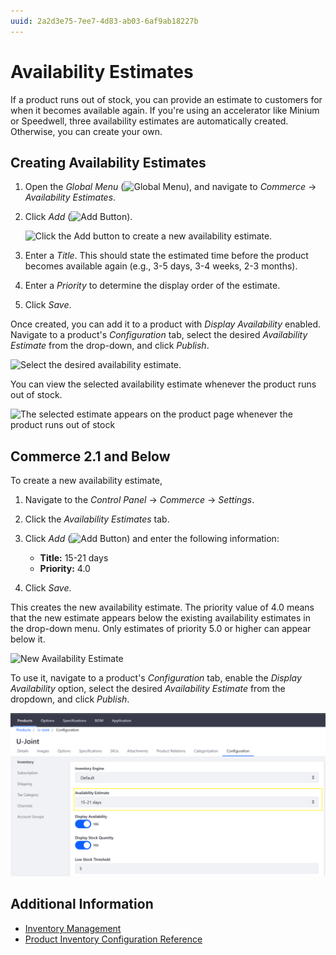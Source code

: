 ```yaml
---
uuid: 2a2d3e75-7ee7-4d83-ab03-6af9ab18227b
---
```

# Availability Estimates

If a product runs out of stock, you can provide an estimate to customers for when it becomes available again. If you're using an accelerator like Minium or Speedwell, three availability estimates are automatically created. Otherwise, you can create your own.

## Creating Availability Estimates

1. Open the *Global Menu* (![Global Menu](../images/icon-applications-menu.png)), and navigate to *Commerce* &rarr; *Availability Estimates*.

1. Click *Add* (![Add Button](../images/icon-add.png)).

    ![Click the Add button to create a new availability estimate.](./availability-estimates/images/01.png)

1. Enter a *Title*. This should state the estimated time before the product becomes available again (e.g., 3-5 days, 3-4 weeks, 2-3 months).

1. Enter a *Priority* to determine the display order of the estimate.

1. Click *Save*.

Once created, you can add it to a product with *Display Availability* enabled. Navigate to a product's *Configuration* tab, select the desired *Availability Estimate* from the drop-down, and click *Publish*.

![Select the desired availability estimate.](./availability-estimates/images/02.png)

You can view the selected availability estimate whenever the product runs out of stock.

![The selected estimate appears on the product page whenever the product runs out of stock](./availability-estimates/images/03.png)

## Commerce 2.1 and Below

To create a new availability estimate,

1. Navigate to the *Control Panel* → *Commerce* → *Settings*.

1. Click the *Availability Estimates* tab.

1. Click *Add* (![Add Button](../images/icon-add.png)) and enter the following information:

   * **Title:** 15-21 days
   * **Priority:** 4.0

1. Click *Save*.

This creates the new availability estimate. The priority value of 4.0 means that the new estimate appears below the existing availability estimates in the drop-down menu. Only estimates of priority 5.0 or higher can appear below it.

![New Availability Estimate](./availability-estimates/images/04.png)

To use it, navigate to a product's *Configuration* tab, enable the *Display Availability* option, select the desired *Availability Estimate* from the dropdown, and click *Publish*.

![Activate the Display Availability toggle and select an availability estimate from the drop-down.](./availability-estimates/images/05.png)

## Additional Information

* [Inventory Management](../inventory-management.md)
* [Product Inventory Configuration Reference](./product-inventory-configuration-reference-guide.md)
